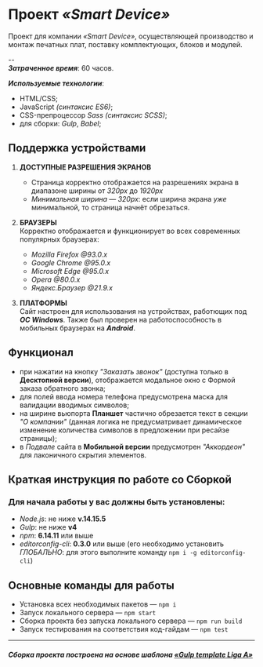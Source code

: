 # Проект *«Smart Device»*
Проект для компании *«Smart Device»*, осуществляющей производство и монтаж печатных плат, поставку комплектующих, блоков и модулей.

--  
***Затраченное время***: 60 часов.

***Используемые технологии***:
* HTML/CSS;
* JavaScript *(синтаксис ES6)*;
* CSS-препроцессор *Sass (синтаксис SCSS)*;
* для сборки: *Gulp*, *Babel*;


## Поддержка устройствами

1. **ДОСТУПНЫЕ РАЗРЕШЕНИЯ ЭКРАНОВ**
    * Страница корректно отображается на разрешениях экрана в диапазоне ширины от *320px* до *1920px*
    * *Минимальная ширина* — *320px*: если ширина экрана *уже* минимальной, то страница начнёт обрезаться.
	 
2. **БРАУЗЕРЫ**  
  Корректно отображается и функционирует во всех современных популярных браузерах:
	  * *Mozilla Firefox @93.0.x*
	  * *Google Chrome @95.0.x*
	  * *Microsoft Edge @95.0.x*
	  * *Opera @80.0.x*
	  * *Яндекс.Браузер @21.9.x*

3. **ПЛАТФОРМЫ**  
  Сайт настроен для использования на устройствах, работющих под ***ОС&nbsp;Windows***.
  Также был проверен на работоспособность в мобильных браузерах на ***Android***.


## Функционал
* при нажатии на кнопку *"Заказать звонок"* (доступна только в **Десктопной версии**), отображается модальное окно с Формой заказа обратного звонка;
* для полей ввода номера телефона предусмотрена маска для валидации вводимых символов;
* на ширине вьюпорта **Планшет** частично обрезается текст в секции *"О компании"* (данная логика не предусматривает динамическое изменение количества символов в предложении при ресайзе страницы);
* в *Подвале* сайта в **Мобильной версии** предусмотрен *"Аккордеон"* для лаконичного скрытия элементов.


## Краткая инструкция по работе со Сборкой

### Для начала работы у вас должны быть установлены:
* *Node.js*: не ниже **v.14.15.5**
* *Gulp*: не ниже **v4**
* *npm*: **6.14.11** или выше
* *editorconfig-cli*: **0.3.0** или выше (его необходимо установить *ГЛОБАЛЬНО*: для этого выполните команду `npm i -g editorconfig-cli`)

## Основные команды для работы
* Установка всех необходимых пакетов — `npm i`
* Запуск локального сервера — `npm start`
* Сборка проекта без запуска локального сервера — `npm run build`
* Запуск тестирования на соответствия код-гайдам — `npm test`

---
##### Сборка проекта построена на основе шаблона [*«Gulp template Liga A»*](https://github.com/tsergeytovarov/gulp-template/ "Ссылка на шаблон сборки «Gulp template Liga A»")
